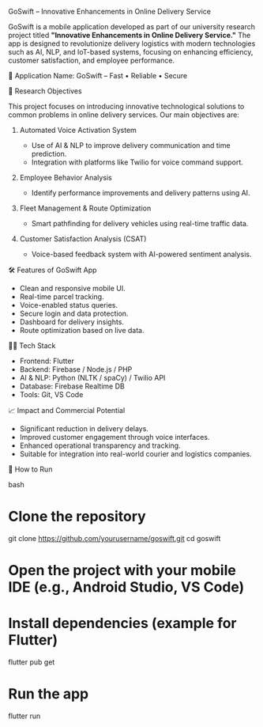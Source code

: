 GoSwift – Innovative Enhancements in Online Delivery Service

GoSwift is a mobile application developed as part of our university research project titled **"Innovative Enhancements in Online Delivery Service."** The app is designed to revolutionize delivery logistics with modern technologies such as AI, NLP, and IoT-based systems, focusing on enhancing efficiency, customer satisfaction, and employee performance.


📱 Application Name:
GoSwift – Fast • Reliable • Secure

🎯 Research Objectives

This project focuses on introducing innovative technological solutions to common problems in online delivery services. Our main objectives are:

1. Automated Voice Activation System
   - Use of AI & NLP to improve delivery communication and time prediction.
   - Integration with platforms like Twilio for voice command support.

2. Employee Behavior Analysis
   - Identify performance improvements and delivery patterns using AI.

3. Fleet Management & Route Optimization
   - Smart pathfinding for delivery vehicles using real-time traffic data.

4. Customer Satisfaction Analysis (CSAT)
   - Voice-based feedback system with AI-powered sentiment analysis.


🛠️ Features of GoSwift App

- Clean and responsive mobile UI.
- Real-time parcel tracking.
- Voice-enabled status queries.
- Secure login and data protection.
- Dashboard for delivery insights.
- Route optimization based on live data.


🧑‍💻 Tech Stack

- Frontend: Flutter 
- Backend: Firebase / Node.js / PHP
- AI & NLP: Python (NLTK / spaCy) / Twilio API
- Database: Firebase Realtime DB 
- Tools:  Git, VS Code 

📈 Impact and Commercial Potential

- Significant reduction in delivery delays.
- Improved customer engagement through voice interfaces.
- Enhanced operational transparency and tracking.
- Suitable for integration into real-world courier and logistics companies.


🔖 How to Run

bash
# Clone the repository
git clone https://github.com/yourusername/goswift.git
cd goswift

# Open the project with your mobile IDE (e.g., Android Studio, VS Code)

# Install dependencies (example for Flutter)
flutter pub get

# Run the app
flutter run

